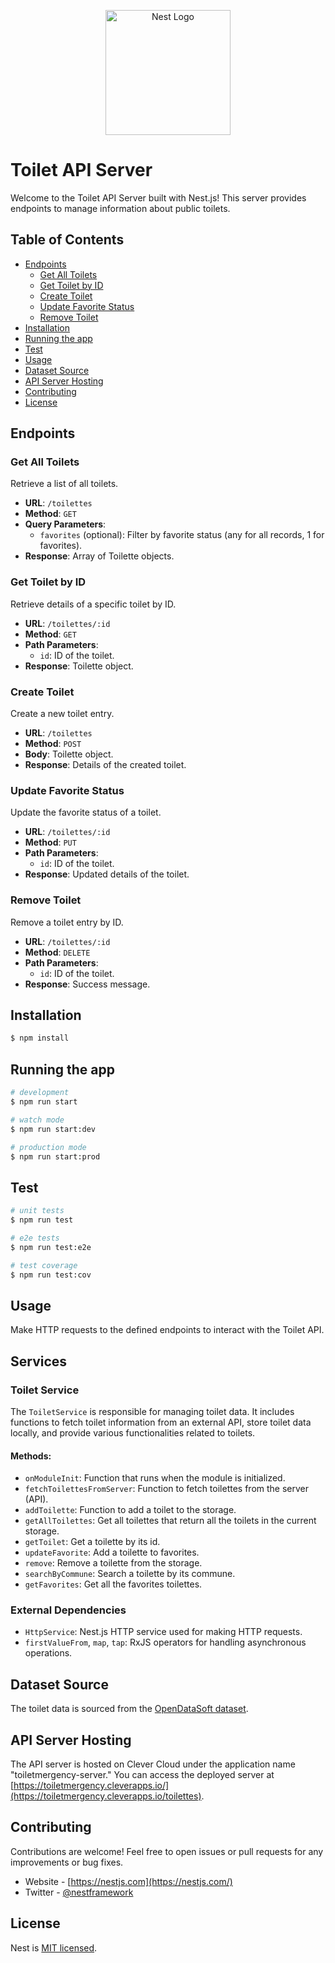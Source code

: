 <p align="center">
  <a href="http://nestjs.com/" target="blank"><img src="https://f-droid.org/repo/org.woheller69.lavatories/en-US/icon_Ivd-E0kQp51JAAR2ldnvcDqlhOA8D50kun4q1qC3-g8=.png" width="200" alt="Nest Logo" /></a>
</p>

# Toilet API Server

Welcome to the Toilet API Server built with Nest.js! This server provides endpoints to manage information about public toilets.

## Table of Contents
- [Endpoints](#endpoints)
  - [Get All Toilets](#get-all-toilets)
  - [Get Toilet by ID](#get-toilet-by-id)
  - [Create Toilet](#create-toilet)
  - [Update Favorite Status](#update-favorite-status)
  - [Remove Toilet](#remove-toilet)
- [Installation](#installation)
- [Running the app](#running-the-app)
- [Test](#test)
- [Usage](#usage)
- [Dataset Source](#dataset-source)
- [API Server Hosting](#api-server-hosting)
- [Contributing](#contributing)
- [License](#license)

## Endpoints

### Get All Toilets

Retrieve a list of all toilets.

- **URL**: `/toilettes`
- **Method**: `GET`
- **Query Parameters**:
  - `favorites` (optional): Filter by favorite status (any for all records, 1 for favorites).
- **Response**: Array of Toilette objects.

### Get Toilet by ID

Retrieve details of a specific toilet by ID.

- **URL**: `/toilettes/:id`
- **Method**: `GET`
- **Path Parameters**:
  - `id`: ID of the toilet.
- **Response**: Toilette object.

### Create Toilet

Create a new toilet entry.

- **URL**: `/toilettes`
- **Method**: `POST`
- **Body**: Toilette object.
- **Response**: Details of the created toilet.

### Update Favorite Status

Update the favorite status of a toilet.

- **URL**: `/toilettes/:id`
- **Method**: `PUT`
- **Path Parameters**:
  - `id`: ID of the toilet.
- **Response**: Updated details of the toilet.

### Remove Toilet

Remove a toilet entry by ID.

- **URL**: `/toilettes/:id`
- **Method**: `DELETE`
- **Path Parameters**:
  - `id`: ID of the toilet.
- **Response**: Success message.


## Installation

```bash
$ npm install
```

## Running the app

```bash
# development
$ npm run start

# watch mode
$ npm run start:dev

# production mode
$ npm run start:prod
```

## Test

```bash
# unit tests
$ npm run test

# e2e tests
$ npm run test:e2e

# test coverage
$ npm run test:cov
```

## Usage

Make HTTP requests to the defined endpoints to interact with the Toilet API.

## Services

### Toilet Service

The `ToiletService` is responsible for managing toilet data. It includes functions to fetch toilet information from an external API, store toilet data locally, and provide various functionalities related to toilets.

#### Methods:

- `onModuleInit`: Function that runs when the module is initialized.
- `fetchToilettesFromServer`: Function to fetch toilettes from the server (API).
- `addToilette`: Function to add a toilet to the storage.
- `getAllToilettes`: Get all toilettes that return all the toilets in the current storage.
- `getToilet`: Get a toilette by its id.
- `updateFavorite`: Add a toilette to favorites.
- `remove`: Remove a toilette from the storage.
- `searchByCommune`: Search a toilette by its commune.
- `getFavorites`: Get all the favorites toilettes.

### External Dependencies

- `HttpService`: Nest.js HTTP service used for making HTTP requests.
- `firstValueFrom`, `map`, `tap`: RxJS operators for handling asynchronous operations.

## Dataset Source

The toilet data is sourced from the [OpenDataSoft dataset](https://data.opendatasoft.com/explore/dataset/fr-toilettes-publiques%40ampmetropole/table/).

## API Server Hosting

The API server is hosted on Clever Cloud under the application name "toiletmergency-server." You can access the deployed server at [https://toiletmergency.cleverapps.io/](https://toiletmergency.cleverapps.io/toilettes).

## Contributing

Contributions are welcome! Feel free to open issues or pull requests for any improvements or bug fixes.


- Website - [https://nestjs.com](https://nestjs.com/)
- Twitter - [@nestframework](https://twitter.com/nestframework)

## License

Nest is [MIT licensed](LICENSE).

